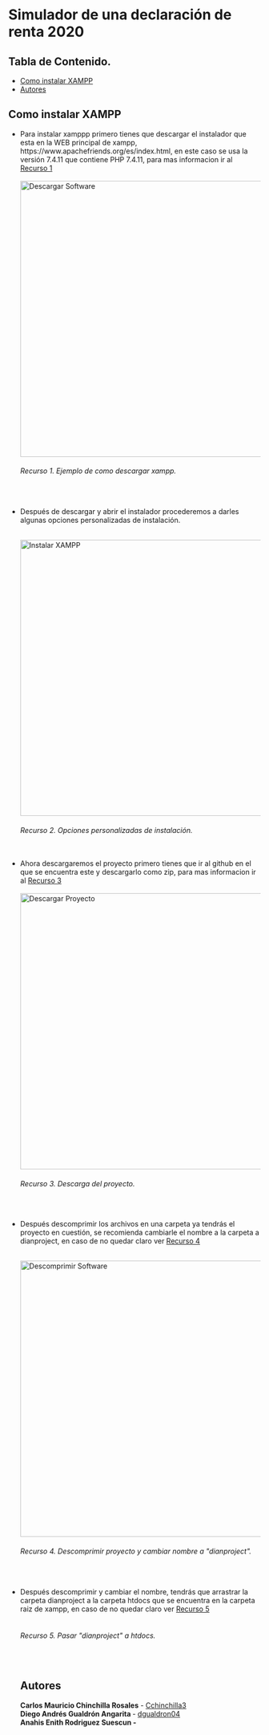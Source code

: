 # Simulador de una declaración de renta 2020

## Tabla de Contenido.

<ul>
  <li><a href="#install">Como instalar XAMPP </a></li>
  <li><a href="#autores">Autores</a></li>
</ul>

<h2 id="install"> Como instalar XAMPP </h2>
<ul>
<li>Para instalar xamppp primero tienes que descargar el instalador que esta en la WEB principal de xampp, https://www.apachefriends.org/es/index.html, en este caso se usa la versión 7.4.11 que contiene PHP 7.4.11, para mas informacion ir al <a href="#recurso1">Recurso 1</a></li>
<br>
  <div id="recurso1">
<img src="https://recordit.co/Q9SbmTH31U" alt="Descargar Software" id="recurso1" width="550px"></img>
 </div> 

 ###### Recurso 1. Ejemplo de como descargar xampp.

 <br><li>Después de descargar y abrir el instalador procederemos a darles algunas opciones personalizadas de instalación. </li>

<br>
  <div id="recurso2">
<img src="http://g.recordit.co/5hi7Jv431u.gif" alt="Instalar XAMPP" id="recurso2" width="550px"></img>
 </div> 

 ###### Recurso 2. Opciones personalizadas de instalación.

 <br>
<li>Ahora descargaremos el proyecto primero tienes que ir al github en el que se encuentra este y descargarlo como zip, para mas informacion ir al <a href="#recurso1">Recurso 3</a></li>
<br>
  <div id="recurso3">
<img src="http://g.recordit.co/cS4N5AKphA.gif" alt="Descargar Proyecto" id="recurso3" width="550px"></img>
 </div> 

 ###### Recurso 3. Descarga del proyecto.

 <br><li>Después descomprimir los archivos en una carpeta ya tendrás el proyecto en cuestión, se recomienda cambiarle el nombre a la carpeta a dianproject, en caso de no quedar claro ver <a href="#recurso4"> Recurso 4</a></li><br>
<div id="recurso4">
<img src="https://recordit.co/upC9d0XPqA" alt="Descomprimir Software" id="recurso4" width="550px"></img>
</div>

 ###### Recurso 4. Descomprimir proyecto y cambiar nombre a "dianproject".

 <br><li>Después descomprimir y cambiar el nombre, tendrás que arrastrar la carpeta dianproject a la carpeta htdocs que se encuentra en la carpeta raiz de xampp, en caso de no quedar claro ver <a href="#recurso4"> Recurso 5</a></li><br>
<div id="recurso5">
</div>

 ###### Recurso 5. Pasar "dianproject" a htdocs.

<br><h2 id="autores">Autores</h2>

<strong>Carlos Mauricio Chinchilla Rosales</strong> - <a href="https://github.com/Cchinchilla3">Cchinchilla3</a> <br>
<strong>Diego Andrés Gualdrón Angarita </strong> - <a href="https://github.com/dgualdron04">dgualdron04</a> <br>
<strong>Anahis Enith Rodriguez Suescun </stron> - <a href=""></a> <br>
